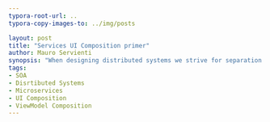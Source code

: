 ```yaml
---
typora-root-url: ..
typora-copy-images-to: ../img/posts

layout: post
title: "Services UI Composition primer"
author: Mauro Servienti
synopsis: "When designing distributed systems we strive for separation and autonomy on the back end, but on the front end this all needs to come back together. How do we stop it from turning into a mess of spaghetti code? How do we prevent simple actions from causing an inefficient torrent of web requests? Let's start by understanding what Services UI Composition is and how you can architect front end to be Microservices ready."
tags:
- SOA
- Disrtibuted Systems
- Microservices
- UI Composition
- ViewModel Composition
---
```

